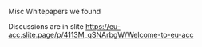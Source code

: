 Misc Whitepapers we found

Discussions are in slite https://eu-acc.slite.page/p/4113M_qSNArbgW/Welcome-to-eu-acc
